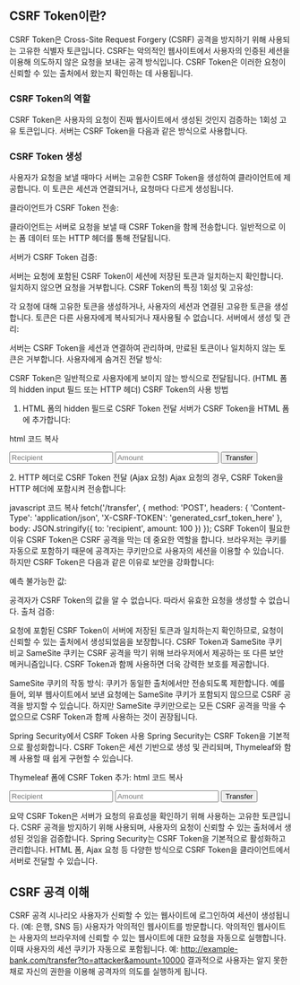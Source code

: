 ## CSRF Token이란?
CSRF Token은 Cross-Site Request Forgery (CSRF) 공격을 방지하기 위해 사용되는 고유한 식별자 토큰입니다. 
CSRF는 악의적인 웹사이트에서 사용자의 인증된 세션을 이용해 의도하지 않은 요청을 보내는 공격 방식입니다. 
CSRF Token은 이러한 요청이 신뢰할 수 있는 출처에서 왔는지 확인하는 데 사용됩니다.

### CSRF Token의 역할
CSRF Token은 사용자의 요청이 진짜 웹사이트에서 생성된 것인지 검증하는 1회성 고유 토큰입니다. 서버는 CSRF Token을 다음과 같은 방식으로 사용합니다.

### CSRF Token 생성
사용자가 요청을 보낼 때마다 서버는 고유한 CSRF Token을 생성하여 클라이언트에 제공합니다.
이 토큰은 세션과 연결되거나, 요청마다 다르게 생성됩니다.

클라이언트가 CSRF Token 전송:

클라이언트는 서버로 요청을 보낼 때 CSRF Token을 함께 전송합니다. 일반적으로 이는 폼 데이터 또는 HTTP 헤더를 통해 전달됩니다.

서버가 CSRF Token 검증:

서버는 요청에 포함된 CSRF Token이 세션에 저장된 토큰과 일치하는지 확인합니다.
일치하지 않으면 요청을 거부합니다.
CSRF Token의 특징
1회성 및 고유성:

각 요청에 대해 고유한 토큰을 생성하거나, 사용자의 세션과 연결된 고유한 토큰을 생성합니다.
토큰은 다른 사용자에게 복사되거나 재사용될 수 없습니다.
서버에서 생성 및 관리:

서버는 CSRF Token을 세션과 연결하여 관리하며, 만료된 토큰이나 일치하지 않는 토큰은 거부합니다.
사용자에게 숨겨진 전달 방식:

CSRF Token은 일반적으로 사용자에게 보이지 않는 방식으로 전달됩니다. (HTML 폼의 hidden input 필드 또는 HTTP 헤더)
CSRF Token의 사용 방법
1. HTML 폼의 hidden 필드로 CSRF Token 전달
서버가 CSRF Token을 HTML 폼에 추가합니다:

html
코드 복사
<form action="/transfer" method="POST">
  <input type="hidden" name="_csrf" value="generated_csrf_token_here" />
  <input type="text" name="to" placeholder="Recipient">
  <input type="number" name="amount" placeholder="Amount">
  <button type="submit">Transfer</button>
</form>
2. HTTP 헤더로 CSRF Token 전달 (Ajax 요청)
Ajax 요청의 경우, CSRF Token을 HTTP 헤더에 포함시켜 전송합니다:

javascript
코드 복사
fetch('/transfer', {
  method: 'POST',
  headers: {
    'Content-Type': 'application/json',
    'X-CSRF-TOKEN': 'generated_csrf_token_here'
  },
  body: JSON.stringify({ to: 'recipient', amount: 100 })
});
CSRF Token이 필요한 이유
CSRF Token은 CSRF 공격을 막는 데 중요한 역할을 합니다. 브라우저는 쿠키를 자동으로 포함하기 때문에 공격자는 쿠키만으로 사용자의 세션을 이용할 수 있습니다. 하지만 CSRF Token은 다음과 같은 이유로 보안을 강화합니다:

예측 불가능한 값:

공격자가 CSRF Token의 값을 알 수 없습니다. 따라서 유효한 요청을 생성할 수 없습니다.
출처 검증:

요청에 포함된 CSRF Token이 서버에 저장된 토큰과 일치하는지 확인하므로, 요청이 신뢰할 수 있는 출처에서 생성되었음을 보장합니다.
CSRF Token과 SameSite 쿠키 비교
SameSite 쿠키는 CSRF 공격을 막기 위해 브라우저에서 제공하는 또 다른 보안 메커니즘입니다. CSRF Token과 함께 사용하면 더욱 강력한 보호를 제공합니다.

SameSite 쿠키의 작동 방식:
쿠키가 동일한 출처에서만 전송되도록 제한합니다.
예를 들어, 외부 웹사이트에서 보낸 요청에는 SameSite 쿠키가 포함되지 않으므로 CSRF 공격을 방지할 수 있습니다.
하지만 SameSite 쿠키만으로는 모든 CSRF 공격을 막을 수 없으므로 CSRF Token과 함께 사용하는 것이 권장됩니다.

Spring Security에서 CSRF Token 사용
Spring Security는 CSRF Token을 기본적으로 활성화합니다. CSRF Token은 세션 기반으로 생성 및 관리되며, Thymeleaf와 함께 사용할 때 쉽게 구현할 수 있습니다.

Thymeleaf 폼에 CSRF Token 추가:
html
코드 복사
<form th:action="@{/transfer}" method="post">
  <input type="hidden" th:name="${_csrf.parameterName}" th:value="${_csrf.token}" />
  <input type="text" name="to" placeholder="Recipient">
  <input type="number" name="amount" placeholder="Amount">
  <button type="submit">Transfer</button>
</form>
요약
CSRF Token은 서버가 요청의 유효성을 확인하기 위해 사용하는 고유한 토큰입니다.
CSRF 공격을 방지하기 위해 사용되며, 사용자의 요청이 신뢰할 수 있는 출처에서 생성된 것임을 검증합니다.
Spring Security는 CSRF Token을 기본적으로 활성화하고 관리합니다.
HTML 폼, Ajax 요청 등 다양한 방식으로 CSRF Token을 클라이언트에서 서버로 전달할 수 있습니다.


## CSRF 공격 이해
CSRF 공격 시나리오
사용자가 신뢰할 수 있는 웹사이트에 로그인하여 세션이 생성됩니다. (예: 은행, SNS 등)
사용자가 악의적인 웹사이트를 방문합니다.
악의적인 웹사이트는 사용자의 브라우저에 신뢰할 수 있는 웹사이트에 대한 요청을 자동으로 실행합니다.
이때 사용자의 세션 쿠키가 자동으로 포함됩니다.
예: http://example-bank.com/transfer?to=attacker&amount=10000
결과적으로 사용자는 알지 못한 채로 자신의 권한을 이용해 공격자의 의도를 실행하게 됩니다.




